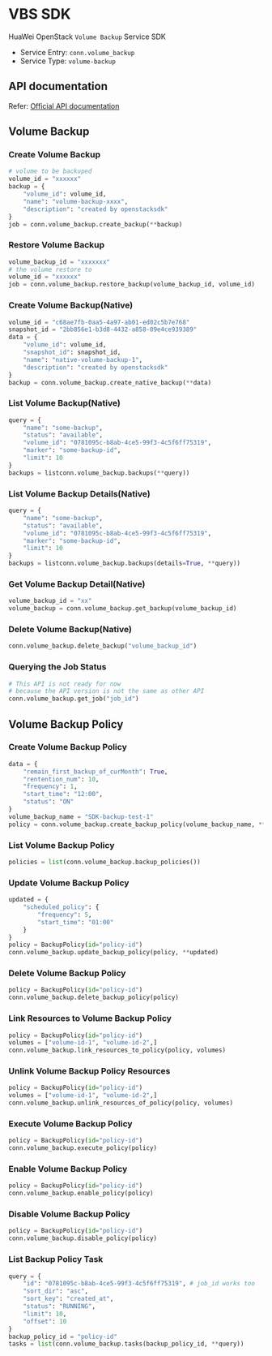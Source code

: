# VBS SDK

HuaWei OpenStack `Volume Backup` Service SDK
- Service Entry: `conn.volume_backup`
- Service Type: `volume-backup`

## API documentation
Refer: [Official API documentation](https://docs.otc.t-systems.com/en-us/api/vbs/en-us_topic_0061309333.html)

## Volume Backup

### Create Volume Backup
```python
# volume to be backuped
volume_id = "xxxxxx"
backup = {
    "volume_id": volume_id,
    "name": "volume-backup-xxxx",
    "description": "created by openstacksdk"
}
job = conn.volume_backup.create_backup(**backup)
```

### Restore Volume Backup
```python
volume_backup_id = "xxxxxxx"
# the volume restore to
volume_id = "xxxxxx"
job = conn.volume_backup.restore_backup(volume_backup_id, volume_id)
```

### Create Volume Backup(Native)
```python
volume_id = "c68ae7fb-0aa5-4a97-ab01-ed02c5b7e768"
snapshot_id = "2bb856e1-b3d8-4432-a858-09e4ce939389"
data = {
    "volume_id": volume_id,
    "snapshot_id": snapshot_id,
    "name": "native-volume-backup-1",
    "description": "created by openstacksdk"
}
backup = conn.volume_backup.create_native_backup(**data)
```

### List Volume Backup(Native)
```python
query = {
    "name": "some-backup",
    "status": "available",
    "volume_id": "0781095c-b8ab-4ce5-99f3-4c5f6ff75319",
    "marker": "some-backup-id",
    "limit": 10
}
backups = listconn.volume_backup.backups(**query))
```

### List Volume Backup Details(Native)
```python
query = {
    "name": "some-backup",
    "status": "available",
    "volume_id": "0781095c-b8ab-4ce5-99f3-4c5f6ff75319",
    "marker": "some-backup-id",
    "limit": 10
}
backups = listconn.volume_backup.backups(details=True, **query))
```

### Get Volume Backup Detail(Native)
```python
volume_backup_id = "xx"
volume_backup = conn.volume_backup.get_backup(volume_backup_id)
```

### Delete Volume Backup(Native)
```python
conn.volume_backup.delete_backup("volume_backup_id")
```

### Querying the Job Status
```python
# This API is not ready for now
# because the API version is not the same as other API
conn.volume_backup.get_job("job_id")
```


## Volume Backup Policy
### Create Volume Backup Policy
```python
data = {
    "remain_first_backup_of_curMonth": True,
    "rentention_num": 10,
    "frequency": 1,
    "start_time": "12:00",
    "status": "ON"
}
volume_backup_name = "SDK-backup-test-1"
policy = conn.volume_backup.create_backup_policy(volume_backup_name, **data)
```

### List Volume Backup Policy
```python
policies = list(conn.volume_backup.backup_policies())
```

### Update Volume Backup Policy
```python
updated = {
    "scheduled_policy": {
        "frequency": 5,
        "start_time": "01:00"
    }
}
policy = BackupPolicy(id="policy-id")
conn.volume_backup.update_backup_policy(policy, **updated)
```

### Delete Volume Backup Policy
```python
policy = BackupPolicy(id="policy-id")
conn.volume_backup.delete_backup_policy(policy)
```

### Link Resources to Volume Backup Policy
```python
policy = BackupPolicy(id="policy-id")
volumes = ["volume-id-1", "volume-id-2",]
conn.volume_backup.link_resources_to_policy(policy, volumes)
```

### Unlink Volume Backup Policy Resources
```python
policy = BackupPolicy(id="policy-id")
volumes = ["volume-id-1", "volume-id-2",]
conn.volume_backup.unlink_resources_of_policy(policy, volumes)
```

### Execute Volume Backup Policy
```python
policy = BackupPolicy(id="policy-id")
conn.volume_backup.execute_policy(policy)
```

### Enable Volume Backup Policy
```python
policy = BackupPolicy(id="policy-id")
conn.volume_backup.enable_policy(policy)
```


### Disable Volume Backup Policy
```python
policy = BackupPolicy(id="policy-id")
conn.volume_backup.disable_policy(policy)
```

### List Backup Policy Task
```python
query = {
    "id": "0781095c-b8ab-4ce5-99f3-4c5f6ff75319", # job_id works too
    "sort_dir": "asc",
    "sort_key": "created_at",
    "status": "RUNNING",
    "limit": 10,
    "offset": 10
}
backup_policy_id = "policy-id"
tasks = list(conn.volume_backup.tasks(backup_policy_id, **query))
```

